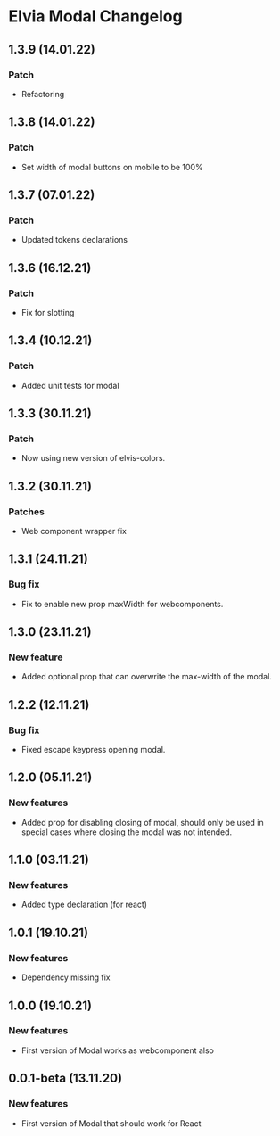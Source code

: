 # Elvia Modal Changelog

## 1.3.9 (14.01.22)

### Patch

- Refactoring

## 1.3.8 (14.01.22)

### Patch

- Set width of modal buttons on mobile to be 100%

## 1.3.7 (07.01.22)

### Patch

- Updated tokens declarations

## 1.3.6 (16.12.21)

### Patch

- Fix for slotting

## 1.3.4 (10.12.21)

### Patch

- Added unit tests for modal

## 1.3.3 (30.11.21)

### Patch

- Now using new version of elvis-colors.

## 1.3.2 (30.11.21)

### Patches

- Web component wrapper fix

## 1.3.1 (24.11.21)

### Bug fix

- Fix to enable new prop maxWidth for webcomponents.

## 1.3.0 (23.11.21)

### New feature

- Added optional prop that can overwrite the max-width of the modal.

## 1.2.2 (12.11.21)

### Bug fix

- Fixed escape keypress opening modal.

## 1.2.0 (05.11.21)

### New features

- Added prop for disabling closing of modal, should only be used in special cases where closing the modal was
  not intended.

## 1.1.0 (03.11.21)

### New features

- Added type declaration (for react)

## 1.0.1 (19.10.21)

### New features

- Dependency missing fix

## 1.0.0 (19.10.21)

### New features

- First version of Modal works as webcomponent also

## 0.0.1-beta (13.11.20)

### New features

- First version of Modal that should work for React

